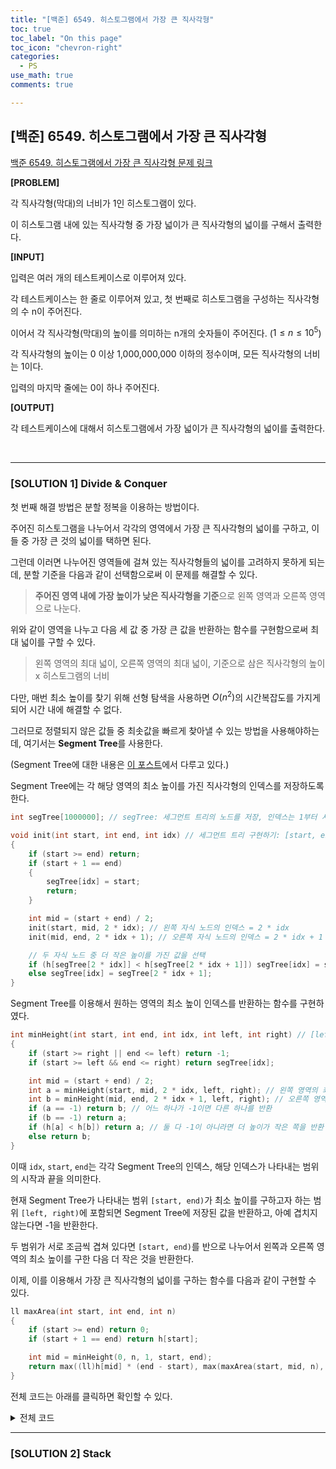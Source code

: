 ```yaml
---
title: "[백준] 6549. 히스토그램에서 가장 큰 직사각형"
toc: true
toc_label: "On this page"
toc_icon: "chevron-right"
categories:
  - PS
use_math: true
comments: true

---
```


## [백준] 6549. 히스토그램에서 가장 큰 직사각형

[백준 6549. 히스토그램에서 가장 큰 직사각형 문제 링크](https://www.acmicpc.net/problem/6549)

**[PROBLEM]**

각 직사각형(막대)의 너비가 1인 히스토그램이 있다.

이 히스토그램 내에 있는 직사각형 중 가장 넓이가 큰 직사각형의 넓이를 구해서 출력한다.

**[INPUT]**

입력은 여러 개의 테스트케이스로 이루어져 있다.

각 테스트케이스는 한 줄로 이루어져 있고, 첫 번째로 히스토그램을 구성하는 직사각형의 수 n이 주어진다.

이어서 각 직사각형(막대)의 높이를 의미하는 n개의 숫자들이 주어진다. ($1 \leq n \leq 10^5$)

각 직사각형의 높이는 0 이상 1,000,000,000 이하의 정수이며, 모든 직사각형의 너비는 1이다.

입력의 마지막 줄에는 0이 하나 주어진다.

**[OUTPUT]**

각 테스트케이스에 대해서 히스토그램에서 가장 넓이가 큰 직사각형의 넓이를 출력한다.


<br/>

---

### [SOLUTION 1] Divide & Conquer

첫 번째 해결 방법은 분할 정복을 이용하는 방법이다.

주어진 히스토그램을 나누어서 각각의 영역에서 가장 큰 직사각형의 넓이를 구하고, 이들 중 가장 큰 것의 넓이를 택하면 된다.

그런데 이러면 나누어진 영역들에 걸쳐 있는 직사각형들의 넓이를 고려하지 못하게 되는데, 분할 기준을 다음과 같이 선택함으로써 이 문제를 해결할 수 있다.

> **주어진 영역 내에 가장 높이가 낮은 직사각형을 기준**으로 왼쪽 영역과 오른쪽 영역으로 나눈다.

위와 같이 영역을 나누고 다음 세 값 중 가장 큰 값을 반환하는 함수를 구현함으로써 최대 넓이를 구할 수 있다.

> 왼쪽 영역의 최대 넓이, 오른쪽 영역의 최대 넓이, 기준으로 삼은 직사각형의 높이 x 히스토그램의 너비

다만, 매번 최소 높이를 찾기 위해 선형 탐색을 사용하면 $O(n^2)$의 시간복잡도를 가지게 되어 시간 내에 해결할 수 없다.

그러므로 정렬되지 않은 값들 중 최솟값을 빠르게 찾아낼 수 있는 방법을 사용해야하는데, 여기서는 **Segment Tree**를 사용한다.

(Segment Tree에 대한 내용은 [이 포스트]()에서 다루고 있다.)

Segment Tree에는 각 해당 영역의 최소 높이를 가진 직사각형의 인덱스를 저장하도록 한다.

```cpp
int segTree[1000000]; // segTree: 세그먼트 트리의 노드를 저장, 인덱스는 1부터 시작

void init(int start, int end, int idx) // 세그먼트 트리 구현하기: [start, end) 범위에 해당하는 히스토그램에서 가장 높이가 작은 직사각형의 인덱스를 저장
{
    if (start >= end) return;
    if (start + 1 == end)
    {
        segTree[idx] = start;
        return;
    }

    int mid = (start + end) / 2;
    init(start, mid, 2 * idx); // 왼쪽 자식 노드의 인덱스 = 2 * idx
    init(mid, end, 2 * idx + 1); // 오른쪽 자식 노드의 인덱스 = 2 * idx + 1

    // 두 자식 노드 중 더 작은 높이를 가진 값을 선택
    if (h[segTree[2 * idx]] < h[segTree[2 * idx + 1]]) segTree[idx] = segTree[2 * idx];
    else segTree[idx] = segTree[2 * idx + 1];
}
```

Segment Tree를 이용해서 원하는 영역의 최소 높이 인덱스를 반환하는 함수를 구현하였다.

```cpp
int minHeight(int start, int end, int idx, int left, int right) // [left, right) 범위에서 가장 작은 높이를 가진 직사각형의 인덱스를 반환
{
    if (start >= right || end <= left) return -1;
    if (start >= left && end <= right) return segTree[idx];

    int mid = (start + end) / 2;
    int a = minHeight(start, mid, 2 * idx, left, right); // 왼쪽 영역의 최소 높이 인덱스
    int b = minHeight(mid, end, 2 * idx + 1, left, right); // 오른쪽 영역의 최소 높이 인덱스
    if (a == -1) return b; // 어느 하나가 -1이면 다른 하나를 반환
    if (b == -1) return a;
    if (h[a] < h[b]) return a; // 둘 다 -1이 아니라면 더 높이가 작은 쪽을 반환
    else return b; 
}
```

이때 `idx`, `start`, `end`는 각각 Segment Tree의 인덱스, 해당 인덱스가 나타내는 범위의 시작과 끝을 의미한다.

현재 Segment Tree가 나타내는 범위 `[start, end)`가 최소 높이를 구하고자 하는 범위 `[left, right)`에 포함되면 Segment Tree에 저장된 값을 반환하고, 아예 겹치지 않는다면 -1을 반환한다.

두 범위가 서로 조금씩 겹쳐 있다면 `[start, end)`를 반으로 나누어서 왼쪽과 오른쪽 영역의 최소 높이를 구한 다음 더 작은 것을 반환한다.

이제, 이를 이용해서 가장 큰 직사각형의 넓이를 구하는 함수를 다음과 같이 구현할 수 있다.

```cpp
ll maxArea(int start, int end, int n)
{
    if (start >= end) return 0;
    if (start + 1 == end) return h[start];

    int mid = minHeight(0, n, 1, start, end);
    return max((ll)h[mid] * (end - start), max(maxArea(start, mid, n), maxArea(mid + 1, end, n)));
}
```

전체 코드는 아래를 클릭하면 확인할 수 있다.

<details>
<summary>전체 코드</summary>
<div markdown="1">

```cpp
#include <iostream>
using namespace std;
typedef long long ll;

int h[100000];

int segTree[1000000];

void init(int start, int end, int idx)
{
    if (start >= end) return;
    if (start + 1 == end)
    {
        segTree[idx] = start;
        return;
    }

    int mid = (start + end) / 2;
    init(start, mid, 2 * idx);
    init(mid, end, 2 * idx + 1);

    if (h[segTree[2 * idx]] < h[segTree[2 * idx + 1]]) segTree[idx] = segTree[2 * idx];
    else segTree[idx] = segTree[2 * idx + 1];
}

int minHeight(int start, int end, int idx, int left, int right)
{
    if (start >= right || end <= left) return -1;
    if (start >= left && end <= right) return segTree[idx];

    int mid = (start + end) / 2;
    int a = minHeight(start, mid, 2 * idx, left, right);
    int b = minHeight(mid, end, 2 * idx + 1, left, right);
    if (a == -1) return b;
    if (b == -1) return a;
    if (h[a] < h[b]) return a;
    else return b; 
}

ll max(ll a, ll b) { return (a < b) ? b : a; }

ll maxArea(int start, int end, int n)
{
    if (start >= end) return 0;
    if (start + 1 == end) return h[start];

    int mid = minHeight(0, n, 1, start, end);
    return max((ll)h[mid] * (end - start), max(maxArea(start, mid, n), maxArea(mid + 1, end, n)));
}

int main()
{
    ios_base::sync_with_stdio(false);
    cin.tie(NULL);
    cout.tie(NULL);

    int n;
    while (1)
    {
        cin >> n;
        if (n == 0) break;

        for (int i = 0; i < n; i++) cin >> h[i];

        init(0, n, 1);

        cout << maxArea(0, n, n) << "\n";
    }
}
```

</div>
</details>

---

### [SOLUTION 2] Stack

